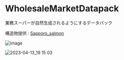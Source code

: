 # WholesaleMarketDatapack

業務スーパーが自然生成されるようにするデータパック

構造物提供 : [Sapporo_salmon](https://github.com/punipuni-3730)

![image](https://user-images.githubusercontent.com/77374813/231730745-097b236c-f484-40c5-bfd4-3a33335cc1bf.png)

![2023-04-13_19 15 03](https://user-images.githubusercontent.com/77374813/231730795-de1c3021-232f-40e0-969b-bbfaf3fdc1bb.png)

